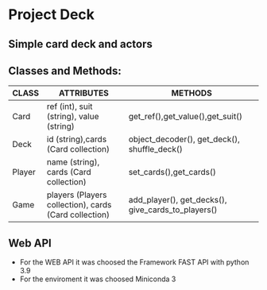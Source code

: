 # Project Deck
## Simple card deck and actors

## Classes and Methods:


|CLASS           |ATTRIBUTES                     |METHODS                      |
|----------------|-------------------------------|-----------------------------|
|Card            |ref (int), suit (string), value (string) | get_ref(),get_value(),get_suit()            |
|Deck            |id (string),cards (Card collection)      |object_decoder(), get_deck(), shuffle_deck()          |
|Player          | name (string), cards (Card collection)  |set_cards(),get_cards() |
|Game            | players (Players collection), cards (Card collection)  |add_player(), get_decks(), give_cards_to_players()|


## Web API

- For the WEB API it was choosed the Framework FAST API with python 3.9
- For the enviroment it was choosed Miniconda 3
